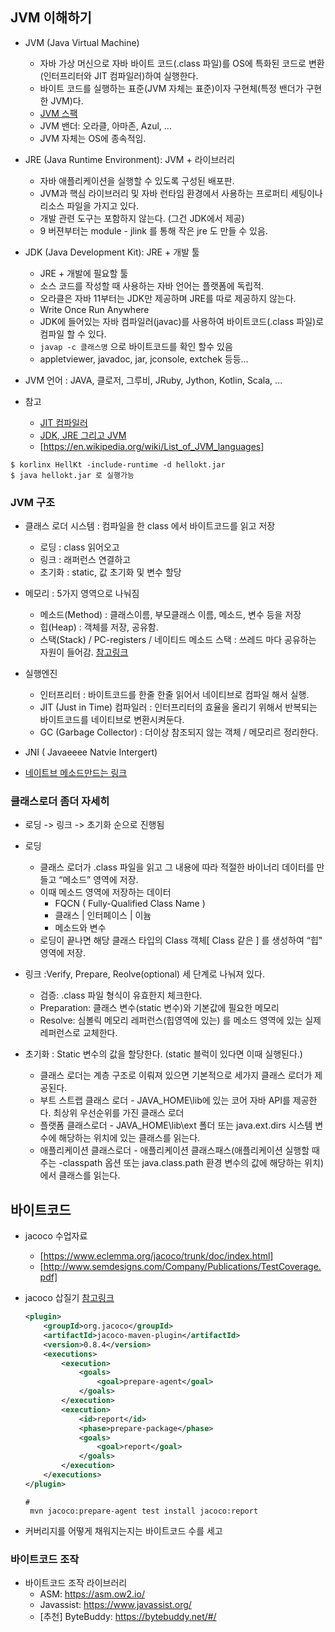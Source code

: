 
## JVM 이해하기


- JVM (Java Virtual Machine)
    - 자바 가상 머신으로 자바 바이트 코드(.class 파일)를 OS에 특화된 코드로 변환(인터프리터와 JIT 컴파일러)하여 실행한다.
    - 바이트 코드를 실행하는 표준(JVM 자체는 표준)이자 구현체(특정 밴더가 구현한 JVM)다.
    - [JVM 스팩](https://docs.oracle.com/javase/specs/jvms/se11/html/)
    - JVM 밴더: 오라클, 아마존, Azul, ...
    - JVM 자체는 OS에 종속적임.

- JRE (Java Runtime Environment): JVM + 라이브러리
    - 자바 애플리케이션을 실행할 수 있도록 구성된 배포판.
    - JVM과 핵심 라이브러리 및 자바 런타임 환경에서 사용하는 프로퍼티 세팅이나 리소스 파일을 가지고 있다.
    - 개발 관련 도구는 포함하지 않는다. (그건 JDK에서 제공)
    - 9 버젼부터는 module - jlink 를 통해 작은 jre 도 만들 수 있음.

- JDK (Java Development Kit): JRE + 개발 툴
    - JRE + 개발에 필요할 툴
    - 소스 코드를 작성할 때 사용하는 자바 언어는 플랫폼에 독립적.
    - 오라클은 자바 11부터는 JDK만 제공하며 JRE를 따로 제공하지 않는다.
    - Write Once Run Anywhere
    - JDK에 들어있는 자바 컴파일러(javac)를 사용하여 바이트코드(.class 파일)로 컴파일 할 수 있다.
    - `javap -c 클래스명` 으로 바이트코드를 확인 할수 있음
    - appletviewer, javadoc, jar, jconsole, extchek 등등...


- JVM 언어 : JAVA, 클로저, 그루비, JRuby, Jython, Kotlin, Scala, ...

- 참고
    - [JIT 컴파일러](https://aboullaite.me/understanding-jit-compiler-just-in-time-compiler/)
    - [JDK, JRE 그리고 JVM](https://howtodoinjava.com/java/basics/jdk-jre-jvm/)
    - [https://en.wikipedia.org/wiki/List_of_JVM_languages]

```shell
$ korlinx HellKt -include-runtime -d hellokt.jar 
$ java hellokt.jar 로 실행가능
```

### JVM 구조
- 클래스 로더 시스템 : 컴파일을 한 class 에서 바이트코드를 읽고 저장
    - 로딩 : class 읽어오고 
    - 링크 : 래퍼런스 연결하고
    - 초기화 : static, 값 초기화 및 변수 할당

- 메모리 : 5가지 영역으로 나눠짐
    - 메소드(Method) : 클래스이름, 부모클래스 이름, 메소드, 변수 등을 저장
    - 힙(Heap) : 객체를 저장, 공유함.
    - 스택(Stack) / PC-registers / 네이티드 메소드 스택 : 쓰레드 마다 공유하는 자원이 들어감. [참고링크](https://javapapers.com/core-java/java-jvm-run-time-data-areas/#Program_Counter_PC_Register)

- 실행엔진
    - 인터프리터 : 바이트코드를 한줄 한줄 읽어서 네이티브로 컴파일 해서 실행.
    - JIT (Just in Time) 컴파일러 : 인터프리터의 효율을 올리기 위해서 반복되는 바이트코드를 네이티브로 변환시켜둔다.
    - GC (Garbage Collector) : 더이상 참조되지 않는 객체 / 메모리르 정리한다.

- JNI ( Javaeeee Natvie Intergert)
- [네이트브 메소드만드는 링크](https://medium.com/@bschlining/a-simple-java-native-interface-jni-example-in-java-and-scala-68fdafe76f5f )


### 클래스로더 좀더 자세히

- 로딩 -> 링크 -> 초기화 순으로 진행됨

- 로딩
    - 클래스 로더가 .class 파일을 읽고 그 내용에 따라 적절한 바이너리 데이터를 만들고 “메소드” 영역에 저장.
    - 이때 메소드 영역에 저장하는 데이터
        - FQCN ( Fully-Qualified Class Name )
        - 클래스 | 인터페이스 | 이늄
        - 메소드와 변수
    - 로딩이 끝나면 해당 클래스 타입의 Class 객체[ Class<MyApp> 같은 ] 를 생성하여 “힙" 영역에 저장.

- 링크 :Verify, Prepare, Reolve(optional) 세 단계로 나눠져 있다.
    - 검증: .class 파일 형식이 유효한지 체크한다.
    - Preparation: 클래스 변수(static 변수)와 기본값에 필요한 메모리
    - Resolve: 심볼릭 메모리 레퍼런스(힙영역에 있는) 를 메소드 영역에 있는 실제 레퍼런스로 교체한다.

- 초기화 : Static 변수의 값을 할당한다. (static 블럭이 있다면 이때 실행된다.)
    - 클래스 로더는 계층 구조로 이뤄져 있으면 기본적으로 세가지 클래스 로더가 제공된다.
    - 부트 스트랩 클래스 로더 -  JAVA_HOME\lib에 있는 코어 자바 API를 제공한다. 최상위 우선순위를 가진 클래스 로더
    - 플랫폼 클래스로더 - JAVA_HOME\lib\ext 폴더 또는 java.ext.dirs 시스템 변수에 해당하는 위치에 있는 클래스를 읽는다.
    - 애플리케이션 클래스로더 - 애플리케이션 클래스패스(애플리케이션 실행할 때 주는 -classpath 옵션 또는 java.class.path 환경 변수의 값에 해당하는 위치)에서 클래스를 읽는다.


## 바이트코드

- jacoco 수업자료
    - [https://www.eclemma.org/jacoco/trunk/doc/index.html]
    - [http://www.semdesigns.com/Company/Publications/TestCoverage.pdf]


- jacoco 삽질기 [참고링크](https://medium.com/@karlrombauts/setting-up-unit-testing-for-java-in-vs-code-with-maven-3dc75579122f)
    ```xml
    <plugin>
        <groupId>org.jacoco</groupId>
        <artifactId>jacoco-maven-plugin</artifactId>
        <version>0.8.4</version>
        <executions>
            <execution>
                <goals>
                    <goal>prepare-agent</goal>
                </goals>
            </execution>
            <execution>
                <id>report</id>
                <phase>prepare-package</phase>
                <goals>
                    <goal>report</goal>
                </goals>
            </execution>
        </executions>
    </plugin>

    ```
    ```shell
    # 
     mvn jacoco:prepare-agent test install jacoco:report
    ```

- 커버리지를 어떻게 채워지는지는 바이트코드 수를 세고 


### 바이트코드 조작

- 바이트코드 조작 라이브러리
    - ASM: https://asm.ow2.io/
    - Javassist: https://www.javassist.org/
    - [추천] ByteBuddy: https://bytebuddy.net/#/
